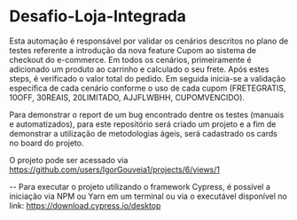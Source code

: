 # Desafio-Loja-Integrada

Esta automação é responsável por validar os cenários descritos no plano de testes referente a introdução da nova feature Cupom ao sistema de checkout do e-commerce.
Em todos os cenários, primeiramente é adicionado um produto ao carrinho e calculado o seu frete.
Após estes steps, é verificado o valor total do pedido.
Em seguida inicia-se a validação especifica de cada cenário conforme o uso de cada cupom (FRETEGRATIS, 10OFF, 30REAIS, 20LIMITADO, AJJFLWBHH, CUPOMVENCIDO).


Para demonstrar o report de um bug encontrado dentre os testes (manuais e automatizados), para este repositório será criado um projeto e a fim de demonstrar a utilização de
metodologias ágeis, será cadastrado os cards no board do projeto.

O projeto pode ser acessado via https://github.com/users/IgorGouveia1/projects/6/views/1

--
Para executar o projeto utilizando o framework Cypress, é possível a iniciação via NPM ou Yarn em um terminal ou via o executável disponível no link: https://download.cypress.io/desktop


